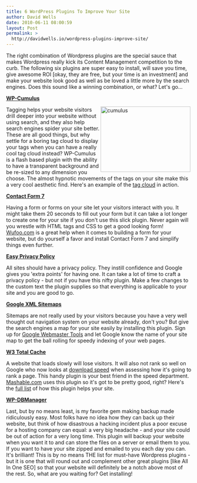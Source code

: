 ```yaml
---
title: 6 WordPress Plugins To Improve Your Site
author: David Wells
date: 2010-06-11 08:00:59
layout: Post
permalink: >
  http://davidwells.io/wordpress-plugins-improve-site/
---
```


The right combination of Wordpress plugins are the special sauce that makes Wordpress really kick its Content Management competition to the curb. The following six plugins are super easy to install, will save you time, give awesome ROI [okay, they are free, but your time is an investment] and make your website look good as well as be loved a little more by the search engines. Does this sound like a winning combination, or what? Let's go...

<strong><a href="http://wordpress.org/extend/plugins/wp-cumulus/">WP-Cumulus</a></strong>

<a href="https://s3-us-west-2.amazonaws.com/assets.davidwells.io/legacy/2010/06/cumulus1.png"><img style="display: inline; margin-left: 3px; margin-right: 3px;" title="cumulus" src="https://s3-us-west-2.amazonaws.com/assets.davidwells.io/legacy/2010/06/cumulus_thumb1.png" alt="cumulus" width="244" height="178" align="right" border="0" /></a> Tagging helps your website visitors drill deeper into your website without using search, and they also help search engines spider your site better. These are all good things, but why settle for a boring tag cloud to display your tags when you can have a really cool tag cloud instead? WP-Cumulus is a flash based plugin with the ability to have a transparent background and be re-sized to any dimension you choose. The almost hypnotic movements of the tags on your site make this a very cool aesthetic find. Here's an example of the <a href="http://icontactwebdesign.com">tag cloud</a> in action.

<strong><a href="http://wordpress.org/extend/plugins/contact-form-7/">Contact Form 7</a></strong>

Having a form or forms on your site let your visitors interact with you. It might take them 20 seconds to fill out your form but it can take a lot longer to create one for your site if you don't use this slick plugin. Never again will you wrestle with HTML tags and CSS to get a good looking form! <a href="http://wufoo.com">Wufoo.com</a> is a great help when it comes to building a form for your website, but do yourself a favor and install Contact Form 7 and simplify things even further.

<strong><a href="http://wordpress.org/extend/plugins/easy-privacy-policy/">Easy Privacy Policy</a></strong>

All sites should have a privacy policy. They instill confidence and Google gives you 'extra points' for having one. It can take a lot of time to craft a privacy policy - but not if you have this nifty plugin. Make a few changes to the custom text the plugin supplies so that everything is applicable to your site and you are good to go.

<strong><a href="http://wordpress.org/extend/plugins/google-sitemap-generator/">Google XML Sitemaps</a></strong>

Sitemaps are not really used by your visitors because you have a very well thought out navigation system on your website already, don't you? But give the search engines a map for your site easily by installing this plugin. Sign up for <a href="http://www.google.com/webmasters/tools/">Google Webmaster Tools</a> and let Google know the name of your site map to get the ball rolling for speedy indexing of your web pages.

<strong><a href="http://wordpress.org/extend/plugins/w3-total-cache/">W3 Total Cache</a></strong>

A website that loads slowly will lose visitors. It will also not rank so well on Google who now looks at <a href="http://googlewebmastercentral.blogspot.com/2010/04/using-site-speed-in-web-search-ranking.html">download speed</a> when assessing how it's going to rank a page. This handy plugin is your best friend in the speed department. <a href="http://mashable.com">Mashable.com</a> uses this plugin so it's got to be pretty good, right? Here's the <a href="http://www.w3-edge.com/wordpress-plugins/w3-total-cache/">full list</a> of how this plugin helps your site.

<strong><a href="http://wordpress.org/extend/plugins/wp-dbmanager/">WP-DBManager</a></strong>

Last, but by no means least, is my favorite gem making backup made ridiculously easy. Most folks have no idea how they can back up their website, but think of how disastrous a hacking incident plus a poor excuse for a hosting company can equal: a very big headache - and your site could be out of action for a very long time. This plugin will backup your website when you want it to and can store the files on a server or email them to you. If you want to have your site zipped and emailed to you each day you can. It's brilliant!
This is by no means THE list for must-have Wordpress plugins - but it is one that will round out and complement other great plugins [like All In One SEO] so that your website will definitely be a notch above most of the rest. So, what are you waiting for? Get installing!
